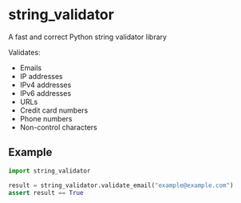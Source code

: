 # string_validator

A fast and correct Python string validator library

Validates:

- Emails
- IP addresses
- IPv4 addresses
- IPv6 addresses
- URLs
- Credit card numbers
- Phone numbers
- Non-control characters

## Example

```python
import string_validator

result = string_validator.validate_email("example@example.com")
assert result == True
```

